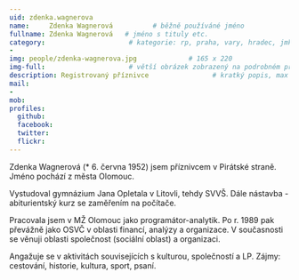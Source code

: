 ```yaml
---
uid: zdenka.wagnerova
name:     Zdenka Wagnerová          # běžně používáné jméno
fullname: Zdenka Wagnerová   # jméno s tituly etc.
category:                     # kategorie: rp, praha, vary, hradec, jmk, senat
- 
img: people/zdenka-wagnerova.jpg             # 165 x 220
img-full:                     # větší obrázek zobrazený na podrobném profilu
description: Registrovaný příznivce                # kratký popis, max 160 znaků
mail:
- 
mob:         
profiles:
  github:
  facebook:       
  twitter:        
  flickr:       
---
```

 Zdenka Wagnerová (* 6. června 1952) jsem příznivcem v Pirátské straně. Jméno pochází z města Olomouc.

Vystudoval gymnázium Jana Opletala v Litovli, tehdy SVVŠ. Dále nástavba - abiturientský kurz se zaměřením na počítače.

Pracovala jsem v MŽ Olomouc jako programátor-analytik. Po r. 1989 pak převážně jako OSVČ v oblasti financí, analýzy a organizace. V současnosti se věnuji oblasti společnost (sociální oblast) a organizaci.

Angažuje se v aktivitách souvisejících s kulturou, společností a LP. Zájmy: cestování, historie, kultura, sport, psaní.